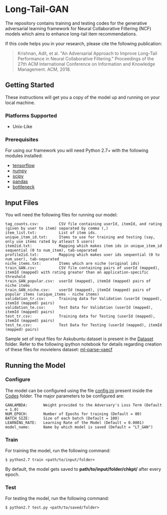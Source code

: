 # Long-Tail-GAN

The repository contains training and testing codes for the generative adversarial learning framework for Neural Collaborative Filtering (NCF) models which aims to enhance long-tail item recommendations. 

If this code helps you in your research, please cite the following publication:

> Krishnan, Adit, et al. "An Adversarial Approach to Improve Long-Tail Performance in Neural Collaborative Filtering." Proceedings of the 27th ACM International Conference on Information and Knowledge Management. ACM, 2018.
## Getting Started

These instructions will get you a copy of the model up and running on your local machine.

### Platforms Supported

- Unix-Like

### Prerequisites

For using our framework you will need Python 2.7+ with the following modules installed:
- [tensorflow](https://www.tensorflow.org/)
- [numpy](http://www.numpy.org/)
- [scipy](https://www.scipy.org/)
- [pandas](https://pandas.pydata.org/)
- [bottleneck](https://pypi.org/project/Bottleneck/)


## Input Files

You will need the following files for running our model:

```
tag_counts.csv:         CSV file containing userId, itemId, and rating (given by user to item) separated by comma (,) 
item_list.txt:          List of item ids.
unique_item_id.txt:     Items to use for training and testing (say, only use items rated by atleast 5 users)
item2id.txt:            Mapping which makes item ids in unique_item_id sequential (0 to num_item), tab-separated
profile2id.txt:         Mapping which makes user ids sequential (0 to num_user), tab-separated
niche_items.txt:        Items which are niche (original ids) 
train_GAN.csv:          CSV file containing pairs of userId (mapped), itemId (mapped) with rating greater than an application-specific threshold
train_GAN_popular.csv:  userId (mapped), itemId (mapped) pairs of niche items
train_GAN_niche.csv:    userId (mapped), itemId (mapped) pairs of popular items (unique_items - niche items)
validation_tr.csv:      Training data for Validation (userId (mapped), itemId (mapped) pairs)
validation_te.csv:      Test Data for Validation (userId (mapped), itemId (mapped) pairs)
test_tr.csv:            Training data for Testing (userId (mapped), itemId (mapped) pairs)
test_te.csv:            Test Data for Testing (userId (mapped), itemId (mapped) pairs)
```

Sample set of input files for Askubuntu dataset is present in the [Dataset](Dataset/) folder. Refer to the following ipython notebook for details regarding creation of these files for movielens dataset: [ml-parse-vaecf](https://github.com/dawenl/vae_cf/blob/master/VAE_ML20M_WWW2018.ipynb) 

## Running the Model


### Configure

The model can be configured using the file [config.ini](Codes/config.ini) present inside the [Codes](Codes/) folder. The major parameters to be configured are:

```
GANLAMBDA:       Weight provided to the Adversary's Loss Term (Default = 1.0)
NUM_EPOCH:       Number of Epochs for training (Default = 80)
BATCH_SIZE:      Size of each batch (Default = 100)
LEARNING_RATE:   Learning Rate of the Model (Default = 0.0001)
model_name:      Name by which model is saved (Default = "LT_GAN")
```

### Train

For training the model, run the following command: 

```
$ python2.7 train <path/to/input/folder>
```

By default, the model gets saved to **path/to/input/folder/chkpt/** after every epoch.

### Test

For testing the model, run the following command:

```
$ python2.7 test.py <path/to/saved/folder>
```
